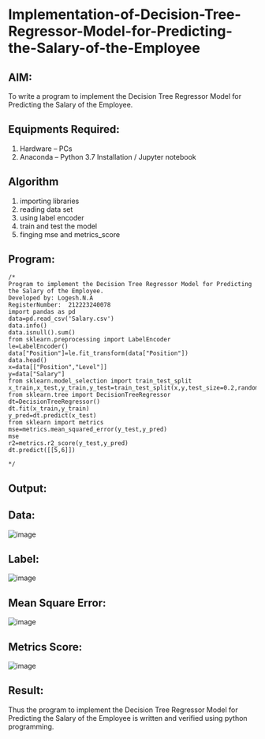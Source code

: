 # Implementation-of-Decision-Tree-Regressor-Model-for-Predicting-the-Salary-of-the-Employee

## AIM:
To write a program to implement the Decision Tree Regressor Model for Predicting the Salary of the Employee.

## Equipments Required:
1. Hardware – PCs
2. Anaconda – Python 3.7 Installation / Jupyter notebook

## Algorithm
1. importing libraries
2. reading data set
3. using label encoder
4. train and test the model
5. finging mse and metrics_score

## Program:
```
/*
Program to implement the Decision Tree Regressor Model for Predicting the Salary of the Employee.
Developed by: Logesh.N.A
RegisterNumber:  212223240078
import pandas as pd
data=pd.read_csv('Salary.csv')
data.info()
data.isnull().sum()
from sklearn.preprocessing import LabelEncoder
le=LabelEncoder()
data["Position"]=le.fit_transform(data["Position"])
data.head()
x=data[["Position","Level"]]
y=data["Salary"]
from sklearn.model_selection import train_test_split
x_train,x_test,y_train,y_test=train_test_split(x,y,test_size=0.2,random_state=2)
from sklearn.tree import DecisionTreeRegressor
dt=DecisionTreeRegressor()
dt.fit(x_train,y_train)
y_pred=dt.predict(x_test)
from sklearn import metrics
mse=metrics.mean_squared_error(y_test,y_pred)
mse
r2=metrics.r2_score(y_test,y_pred)
dt.predict([[5,6]])

*/
```

## Output:
## Data:
![image](https://github.com/Jeshwanthkumarpayyavula/Implementation-of-Decision-Tree-Regressor-Model-for-Predicting-the-Salary-of-the-Employee/assets/145742402/c5ded434-6b73-431d-8d48-d4fa2e4b4348)
## Label:
![image](https://github.com/Jeshwanthkumarpayyavula/Implementation-of-Decision-Tree-Regressor-Model-for-Predicting-the-Salary-of-the-Employee/assets/145742402/3c463e90-5443-46f2-8ca8-316e01c786f8)
## Mean Square Error:
![image](https://github.com/Jeshwanthkumarpayyavula/Implementation-of-Decision-Tree-Regressor-Model-for-Predicting-the-Salary-of-the-Employee/assets/145742402/20327990-d94f-49f0-8062-0f4d26aae812)
## Metrics Score:
![image](https://github.com/Jeshwanthkumarpayyavula/Implementation-of-Decision-Tree-Regressor-Model-for-Predicting-the-Salary-of-the-Employee/assets/145742402/a3d5e9bd-892e-459a-bffe-2173e0a45ef1)







## Result:
Thus the program to implement the Decision Tree Regressor Model for Predicting the Salary of the Employee is written and verified using python programming.
